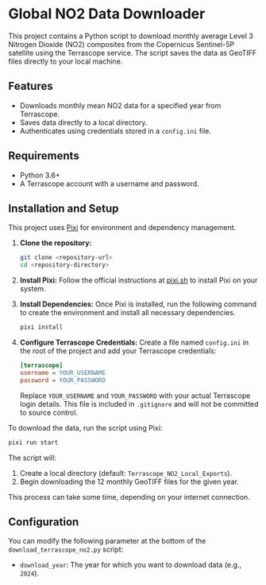 # Global NO2 Data Downloader

This project contains a Python script to download monthly average Level 3 Nitrogen Dioxide (NO2) composites from the Copernicus Sentinel-5P satellite using the Terrascope service. The script saves the data as GeoTIFF files directly to your local machine.

## Features

- Downloads monthly mean NO2 data for a specified year from Terrascope.
- Saves data directly to a local directory.
- Authenticates using credentials stored in a `config.ini` file.

## Requirements

- Python 3.6+
- A Terrascope account with a username and password.

## Installation and Setup

This project uses [Pixi](https://pixi.sh/) for environment and dependency management.

1.  **Clone the repository:**
    ```bash
    git clone <repository-url>
    cd <repository-directory>
    ```

2.  **Install Pixi:**
    Follow the official instructions at [pixi.sh](https://pixi.sh/latest/) to install Pixi on your system.

3.  **Install Dependencies:**
    Once Pixi is installed, run the following command to create the environment and install all necessary dependencies.
    ```bash
    pixi install
    ```

4.  **Configure Terrascope Credentials:**
    Create a file named `config.ini` in the root of the project and add your Terrascope credentials:
    ```ini
    [terrascope]
    username = YOUR_USERNAME
    password = YOUR_PASSWORD
    ```
    Replace `YOUR_USERNAME` and `YOUR_PASSWORD` with your actual Terrascope login details. This file is included in `.gitignore` and will not be committed to source control.

To download the data, run the script using Pixi:
```bash
pixi run start
```

The script will:
1.  Create a local directory (default: `Terrascope_NO2_Local_Exports`).
2.  Begin downloading the 12 monthly GeoTIFF files for the given year.

This process can take some time, depending on your internet connection.

## Configuration

You can modify the following parameter at the bottom of the `download_terrascope_no2.py` script:

- `download_year`: The year for which you want to download data (e.g., `2024`).